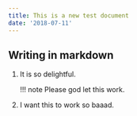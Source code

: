 ```yaml
---
title: This is a new test document
date: '2018-07-11'
---
```

## Writing in markdown

1. It is so delightful.

   !!! note
       Please god let this work.

1. I want this to work so baaad. 
